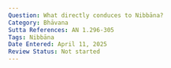 ```yaml
---
Question: What directly conduces to Nibbāna?
Category: Bhāvana
Sutta References: AN 1.296-305
Tags: Nibbāna
Date Entered: April 11, 2025
Review Status: Not started
---
```

